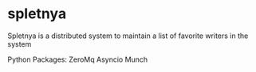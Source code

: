 # spletnya
Spletnya is a distributed system to maintain a list of favorite writers in the system


Python Packages:
ZeroMq
Asyncio
Munch
